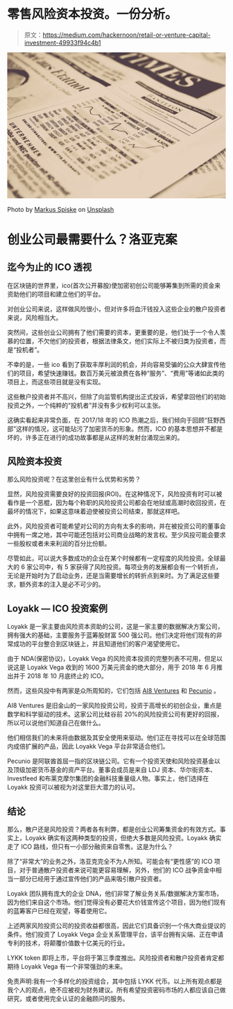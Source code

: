 # 零售风险资本投资。一份分析。

> 原文：<https://medium.com/hackernoon/retail-or-venture-capital-investment-49933f94c4b1>

![](img/6271aa48eaee0707cee05952f560e223.png)

Photo by [Markus Spiske](https://unsplash.com/photos/3Tf1J8q9bBA?utm_source=unsplash&utm_medium=referral&utm_content=creditCopyText) on [Unsplash](https://unsplash.com/search/photos/investment?utm_source=unsplash&utm_medium=referral&utm_content=creditCopyText)

# 创业公司最需要什么？洛亚克案

## 迄今为止的 ICO 透视

在区块链的世界里，ico(首次公开募股)使加密初创公司能够筹集到所需的资金来资助他们的项目和建立他们的平台。

对创业公司来说，这样做风险很小，但对许多将血汗钱投入这些企业的散户投资者来说，风险相当大。

突然间，这些创业公司拥有了他们需要的资本，更重要的是，他们处于一个令人羡慕的位置，不欠他们的投资者，根据法律条文，他们实际上不被归类为投资者，而是“投机者”。

不幸的是，一些 ico 看到了获取丰厚利润的机会，并向容易受骗的公众大肆宣传他们的项目，希望快速赚钱。数百万美元被浪费在各种“服务”、“费用”等诸如此类的项目上，而这些项目就是没有实现。

这些散户投资者并不高兴，但除了向监管机构提出正式投诉，希望拿回他们的初始投资之外，一个纯粹的“投机者”并没有多少权利可以主张。

这确实看起来非常负面，在 2017/18 年的 ICO 热潮之后，我们倾向于回顾“狂野西部”这样的情况，这可能玷污了加密货币的形象。然而，ICO 的基本思想并不都是坏的，许多正在进行的成功故事都是从这样的发射台涌现出来的。

## 风险资本投资

那么风险投资呢？在这里创业有什么优势和劣势？

显然，风险投资需要良好的投资回报(ROI)。在这种情况下，风险投资有时可以被看作是一个恶棍，因为每个称职的风险投资公司都会在地狱或高潮时收回投资，在最坏的情况下，如果这意味着迫使被投资公司结束，那就这样吧。

此外，风险投资者可能希望对公司的方向有太多的影响，并在被投资公司的董事会中拥有一席之地，其中可能还包括对公司商业战略的发言权。至少风投可能会要求一些股权或者未来利润的百分比份额。

尽管如此，可以说大多数成功的企业在某个时候都有一定程度的风险投资。全球最大的 6 家公司中，有 5 家获得了风险投资。每项业务的发展都会有一个转折点，无论是开始时为了启动业务，还是当需要增长的转折点到来时。为了满足这些要求，额外资本的注入是必不可少的。

## Loyakk — ICO 投资案例

Loyakk 是一家主要由风险资本资助的公司，这是一家主要的数据解决方案公司，拥有强大的基础，主要服务于蓝筹股财富 500 强公司。他们决定将他们现有的非常成功的平台整合到区块链上，并且知道他们的客户渴望使用它。

由于 NDA(保密协议)，Loyakk Vega 的风险资本投资的完整列表不可用，但足以说这是 Loyakk Vega 收到的 1600 万美元资金的绝大部分，用于 2018 年 6 月推出并于 2018 年 10 月底终止的 ICO。

然而，这些风投中有两家是众所周知的，它们包括 [AI8 Ventures](https://www.ai8ventures.com/) 和 [Pecunio](https://pecun.io/) 。

AI8 Ventures 是旧金山的一家风险投资公司，投资于高增长的初创企业，重点是数学和科学驱动的技术。这家公司比硅谷前 20%的风险投资公司有更好的回报，所以可以说他们知道自己在做什么。

他们相信我们的未来将由数据及其安全使用来驱动。他们正在寻找可以在全球范围内成倍扩展的产品，因此 Loyakk Vega 平台非常适合他们。

Pecunio 是阿联酋首屈一指的区块链公司。它有一个投资天使和风险投资基金以及顶级加密货币基金的资产平台。董事会成员是来自 LDJ 资本、华尔街资本、Investfeed 和布莱克摩尔集团的金融科技重量级人物。事实上，他们选择在 Loyakk 投资可以被视为对这里巨大潜力的认可。

## 结论

那么，散户还是风险投资？两者各有利弊，都是创业公司筹集资金的有效方式。事实上，Loyakk 确实有这两种类型的投资，但绝大多数是风险投资。Loyakk 确实走了 ICO 路线，但只有一小部分融资来自零售。这是为什么？

除了“非常大”的业务之外，洛亚克完全不为人所知。可能会有“更性感”的 ICO 项目，对于普通散户投资者来说可能更容易理解，另外，他们的 ICO 战争资金中相当一部分已经用于通过宣传他们的产品来吸引散户投资者。

Loyakk 团队拥有庞大的企业 DNA，他们非常了解业务关系/数据解决方案市场，因为他们来自这个市场。他们觉得没有必要花大价钱宣传这个项目，因为他们现有的蓝筹客户已经在观望，等着使用它。

上述两家风险投资公司的投资收益都很高，因此它们具备识别一个伟大商业提议的条件。他们投资了 Loyakk Vega 企业关系管理平台，该平台拥有尖端、正在申请专利的技术，将颠覆价值数十亿美元的行业。

LYKK token 即将上市，平台将于第三季度推出。风险投资者和散户投资者肯定都期待 Loyakk Vega 有一个非常强劲的未来。

免责声明:我有一个多样化的投资组合，其中包括 LYKK 代币。以上所有观点都是我个人的观点，绝不应被视为财务建议。所有希望投资密码市场的人都应该自己做研究，或者使用完全认证的金融顾问的服务。